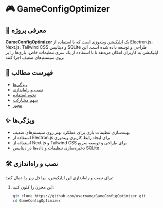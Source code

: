 # 🎮 GameConfigOptimizer

## 📜 معرفی پروژه
**GameConfigOptimizer** یک اپلیکیشن ویندوزی است که با استفاده از Electron.js، Next.js، Tailwind CSS و دیتابیس SQLite طراحی و توسعه داده شده است. این اپلیکیشن به کاربران امکان می‌دهد تا با استفاده از یک سری تنظیمات خاص، بازی‌ها را بر روی سیستم‌های ضعیف اجرا کنند.

## 📂 فهرست مطالب
- [ویژگی‌ها](#ویژگی‌ها)
- [نصب و راه‌اندازی](#نصب-و-راه‌اندازی)
- [نحوه استفاده](#نحوه-استفاده)
- [سهم مشارکت](#سهم-مشارکت)
- [مجوز](#مجوز)

## ✨ ویژگی‌ها
- بهینه‌سازی تنظیمات بازی برای عملکرد بهتر روی سیستم‌های ضعیف
- استفاده از Electron.js برای ایجاد رابط کاربری ویندوزی
- استفاده از Next.js و Tailwind CSS برای طراحی و توسعه سریع
- ذخیره‌سازی تنظیمات و داده‌ها در دیتابیس SQLite

## 🛠 نصب و راه‌اندازی
برای نصب و راه‌اندازی این اپلیکیشن، مراحل زیر را دنبال کنید:

1. این مخزن را کلون کنید:
   ```bash
   git clone https://github.com/username/GameConfigOptimizer.git
   cd GameConfigOptimizer
